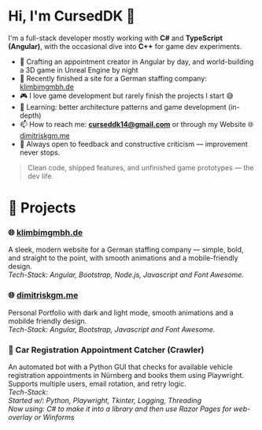 # Hi, I'm CursedDK 👋

I'm a full-stack developer mostly working with **C#** and **TypeScript (Angular)**, with the occasional dive into **C++** for game dev experiments.

- 🔭 Crafting an appointment creator in Angular by day, and world-building a 3D game in Unreal Engine by night
- 🏢 Recently finished a site for a German staffing company: [klimbimgmbh.de](https://klimbimgmbh.de)
- 🎮 I love game development but rarely finish the projects I start 😅
- 🌱 Learning: better architecture patterns and game development (in-depth)
- 📫 How to reach me: **curseddk14@gmail.com** or through my Website 🌐 [dimitriskgm.me](https://dimitriskgm.me)
- 💬 Always open to feedback and constructive criticism — improvement never stops.

> Clean code, shipped features, and unfinished game prototypes — the dev life.

# 🚀 Projects

### 🌐 [klimbimgmbh.de](https://klimbimgmbh.de)
A sleek, modern website for a German staffing company — simple, bold, and straight to the point, with smooth animations and a mobile-friendly design.  
*Tech-Stack: Angular, Bootstrap, Node.js, Javascript and Font Awesome.*

### 🌐 [dimitriskgm.me](https://dimitriskgm.me)
Personal Portfolio with dark and light mode, smooth animations and a mobilde friendly design.  
*Tech-Stack: Angular, Bootstrap, Javascript and Font Awesome.*

### 🤖 Car Registration Appointment Catcher (Crawler)
An automated bot with a Python GUI that checks for available vehicle registration appointments in Nürnberg and books them using Playwright. Supports multiple users, email rotation, and retry logic.  
*Tech-Stack:*  
*Started w/: Python, Playwright, Tkinter, Logging, Threading*  
*Now using: C# to make it into a library and then use Razor Pages for web-overlay or Winforms*
<!--
**CursedDK/CursedDK** is a ✨ _special_ ✨ repository because its `README.md` (this file) appears on your GitHub profile.

Here are some ideas to get you started:

- 🔭 I’m currently working on ...
- 🌱 I’m currently learning ...
- 👯 I’m looking to collaborate on ...
- 🤔 I’m looking for help with ...
- 💬 Ask me about ...
- 📫 How to reach me: ...
- ⚡ Fun fact: ...
-->
